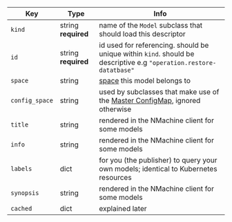 | Key            | Type   | Info                                                                                                               |
|----------------|--------|--------------------------------------------------------------------------------------------------------------------|
| `kind`         | string **required** | name of the `Model` subclass that should load this descriptor                                                      |
| `id`           | string **required** | id used for referencing. should be unique within `kind`. should be descriptive e.g `"operation.restore-datatbase"` |
| `space`        | string | [space](/concepts/spaces-concept) this model belongs to                                                            |
| `config_space` | string | used by subclasses that make use of the [Master ConfigMap](/concepts/state-concept), ignored otherwise             |
| `title`        | string | rendered in the NMachine client for some models                                                                    |
| `info`         | string | rendered in the NMachine client for some models                                                                    |
| `labels`       | dict   | for you (the publisher) to query your own models; identical to Kubernetes resources                                |
| `synopsis`     | string | rendered in the NMachine client for some models                                                                    |
| `cached`       | dict   | explained later                                                                                                    |

